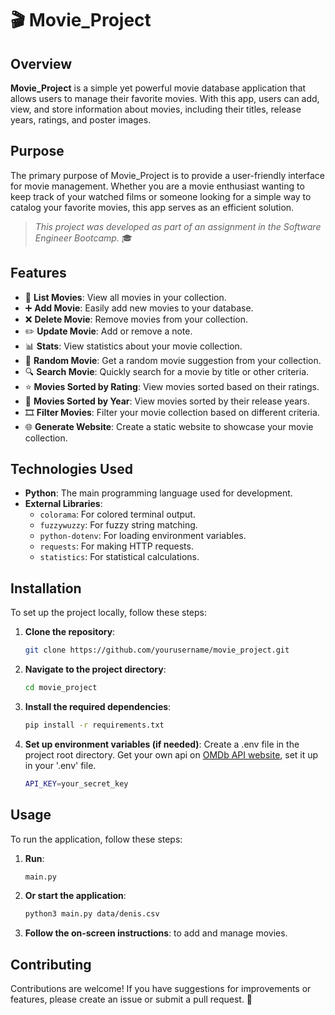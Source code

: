 # 🎬 Movie_Project

## Overview

**Movie_Project** is a simple yet powerful movie database application that allows users to manage their favorite movies. With this app, users can add, view, and store information about movies, including their titles, release years, ratings, and poster images.

## Purpose

The primary purpose of Movie_Project is to provide a user-friendly interface for movie management. Whether you are a movie enthusiast wanting to keep track of your watched films or someone looking for a simple way to catalog your favorite movies, this app serves as an efficient solution. 

> *This project was developed as part of an assignment in the Software Engineer Bootcamp.* 🎓

## Features

- 📜 **List Movies**: View all movies in your collection.
- ➕ **Add Movie**: Easily add new movies to your database.
- ❌ **Delete Movie**: Remove movies from your collection.
- ✏️ **Update Movie**: Add or remove a note.
- 📊 **Stats**: View statistics about your movie collection.
- 🎲 **Random Movie**: Get a random movie suggestion from your collection.
- 🔍 **Search Movie**: Quickly search for a movie by title or other criteria.
- ⭐ **Movies Sorted by Rating**: View movies sorted based on their ratings.
- 📅 **Movies Sorted by Year**: View movies sorted by their release years.
- 🎞️ **Filter Movies**: Filter your movie collection based on different criteria.
- 🌐 **Generate Website**: Create a static website to showcase your movie collection.

## Technologies Used

- **Python**: The main programming language used for development.
- **External Libraries**: 
  - `colorama`: For colored terminal output.
  - `fuzzywuzzy`: For fuzzy string matching.
  - `python-dotenv`: For loading environment variables.
  - `requests`: For making HTTP requests.
  - `statistics`: For statistical calculations.

## Installation

To set up the project locally, follow these steps:

1. **Clone the repository**:

   ```bash
   git clone https://github.com/yourusername/movie_project.git
   
2. **Navigate to the project directory**:

   ```bash
   cd movie_project
   
3. **Install the required dependencies**:

   ```bash
   pip install -r requirements.txt
   
4. **Set up environment variables (if needed)**:
Create a .env file in the project root directory. Get your own api on [OMDb API website](https://www.omdbapi.com/), set it up in your '.env' file.

   ```bash
   API_KEY=your_secret_key

## Usage

To run the application, follow these steps:

1. **Run**:

   ```bash
   main.py
   
2. **Or start the application**:

   ```bash
   python3 main.py data/denis.csv
   
3. **Follow the on-screen instructions**: to add and manage movies.

## Contributing

Contributions are welcome! If you have suggestions for improvements or features, please create an issue or submit a pull request. 🤝


